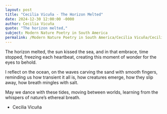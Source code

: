 ```yaml
---
layout: post
title: "Cecilia Vicuña - The Horizon Melted"
date: 2024-12-30 12:00:00 -0000
author: Cecilia Vicuña
quote: "The horizon melted,"
subject: Modern Nature Poetry in South America
permalink: /Modern Nature Poetry in South America/Cecilia Vicuña/Cecilia Vicuña - The Horizon Melted
---
```


The horizon melted,
the sun kissed the sea,
and in that embrace,
time stopped, freezing
each heartbeat, creating
this moment of wonder
for the eyes to behold.

I reflect on the ocean,
on the waves carving
the sand with smooth fingers,
reminding us how
transient it all is,
how creatures emerge,
how they slip away,
how breath mingles with salt.

May we dance with these tides,
moving between worlds,
learning from the whispers
of nature’s ethereal breath.

- Cecilia Vicuña
